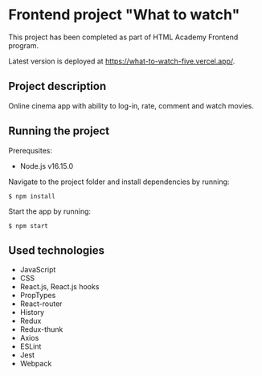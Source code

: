 # Frontend project "What to watch"

This project has been completed as part of HTML Academy Frontend program.

Latest version is deployed at https://what-to-watch-five.vercel.app/.

## Project description

Online cinema app with ability to log-in, rate, comment and watch movies.

## Running the project

Prerequsites:
- Node.js v16.15.0

Navigate to the project folder and install dependencies by running:
```
$ npm install
```

Start the app by running:
```
$ npm start
```

## Used technologies

* JavaScript
* CSS
* React.js, React.js hooks
* PropTypes
* React-router
* History
* Redux
* Redux-thunk
* Axios
* ESLint
* Jest
* Webpack
